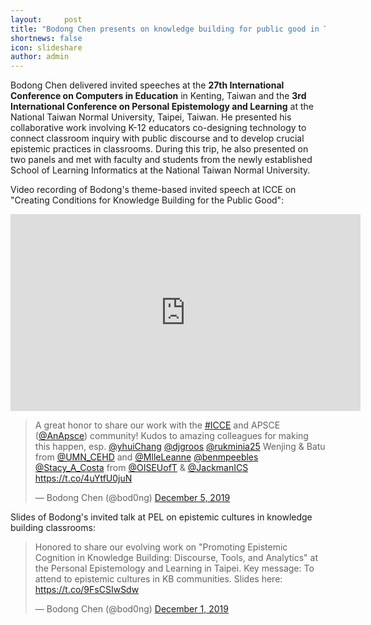 ```yaml
---
layout:     post
title: "Bodong Chen presents on knowledge building for public good in Taiwan"
shortnews: false
icon: slideshare
author: admin
---
```


Bodong Chen delivered invited speeches at the **27th International Conference on Computers in Education** in Kenting, Taiwan and the **3rd International Conference on Personal Epistemology and Learning** at the National Taiwan Normal University, Taipei, Taiwan. He presented his collaborative work involving K-12 educators co-designing technology to connect classroom inquiry with public discourse and to develop crucial epistemic practices in classrooms. During this trip, he also presented on two panels and met with faculty and students from the newly established School of Learning Informatics at the National Taiwan Normal University.

Video recording of Bodong's theme-based invited speech at ICCE on "Creating Conditions for Knowledge Building for the Public Good":

<iframe width="560" height="315" src="https://www.youtube.com/embed/7j2fmdT31eM" frameborder="0" allow="accelerometer; autoplay; encrypted-media; gyroscope; picture-in-picture" allowfullscreen></iframe>

<blockquote class="twitter-tweet"><p lang="en" dir="ltr">A great honor to share our work with the <a href="https://twitter.com/hashtag/ICCE?src=hash&amp;ref_src=twsrc%5Etfw">#ICCE</a> and APSCE (<a href="https://twitter.com/AnApsce?ref_src=twsrc%5Etfw">@AnApsce</a>) community! Kudos to amazing colleagues for making this happen, esp. <a href="https://twitter.com/yhuiChang?ref_src=twsrc%5Etfw">@yhuiChang</a> <a href="https://twitter.com/djgroos?ref_src=twsrc%5Etfw">@djgroos</a> <a href="https://twitter.com/rukminia25?ref_src=twsrc%5Etfw">@rukminia25</a> Wenjing &amp; Batu from <a href="https://twitter.com/UMN_CEHD?ref_src=twsrc%5Etfw">@UMN_CEHD</a> and <a href="https://twitter.com/MlleLeanne?ref_src=twsrc%5Etfw">@MlleLeanne</a> <a href="https://twitter.com/benmpeebles?ref_src=twsrc%5Etfw">@benmpeebles</a> <a href="https://twitter.com/Stacy_A_Costa?ref_src=twsrc%5Etfw">@Stacy_A_Costa</a> from <a href="https://twitter.com/OISEUofT?ref_src=twsrc%5Etfw">@OISEUofT</a> &amp; <a href="https://twitter.com/JackmanICS?ref_src=twsrc%5Etfw">@JackmanICS</a> <a href="https://t.co/4uYtfU0juN">https://t.co/4uYtfU0juN</a></p>&mdash; Bodong Chen (@bod0ng) <a href="https://twitter.com/bod0ng/status/1202455169457213440?ref_src=twsrc%5Etfw">December 5, 2019</a></blockquote> <script async src="https://platform.twitter.com/widgets.js" charset="utf-8"></script>

Slides of Bodong's invited talk at PEL on epistemic cultures in knowledge building classrooms:

<blockquote class="twitter-tweet"><p lang="en" dir="ltr">Honored to share our evolving work on &quot;Promoting Epistemic Cognition in Knowledge Building: Discourse, Tools, and Analytics&quot; at the Personal Epistemology and Learning in Taipei. Key message: To attend to epistemic cultures in KB communities. Slides here: <a href="https://t.co/9FsCSIwSdw">https://t.co/9FsCSIwSdw</a></p>&mdash; Bodong Chen (@bod0ng) <a href="https://twitter.com/bod0ng/status/1200929954147401728?ref_src=twsrc%5Etfw">December 1, 2019</a></blockquote> <script async src="https://platform.twitter.com/widgets.js" charset="utf-8"></script>